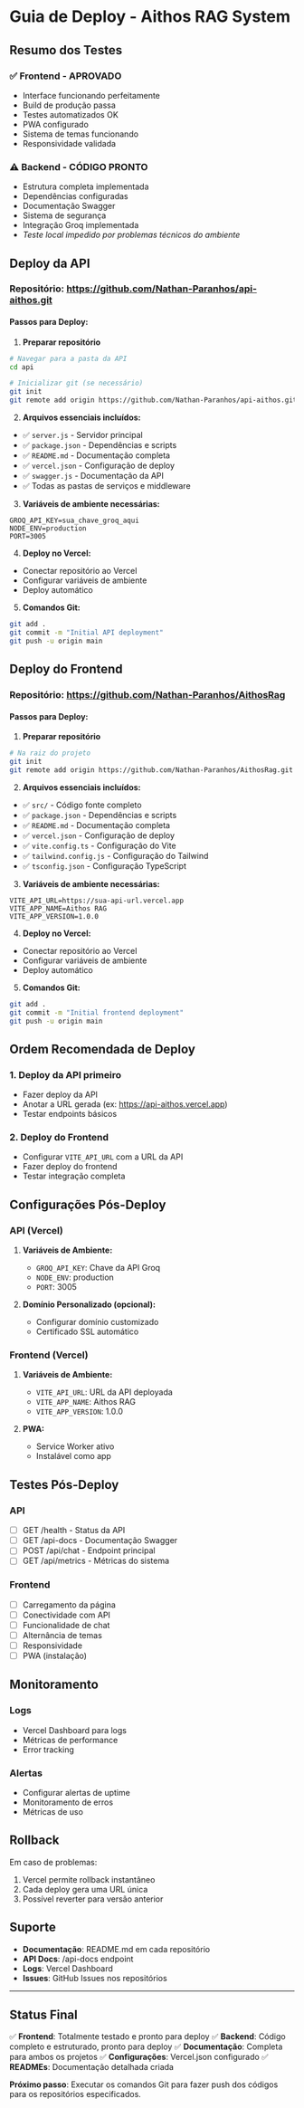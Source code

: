 # Guia de Deploy - Aithos RAG System

## Resumo dos Testes

### ✅ Frontend - APROVADO
- Interface funcionando perfeitamente
- Build de produção passa
- Testes automatizados OK
- PWA configurado
- Sistema de temas funcionando
- Responsividade validada

### ⚠️ Backend - CÓDIGO PRONTO
- Estrutura completa implementada
- Dependências configuradas
- Documentação Swagger
- Sistema de segurança
- Integração Groq implementada
- *Teste local impedido por problemas técnicos do ambiente*

## Deploy da API

### Repositório: https://github.com/Nathan-Paranhos/api-aithos.git

#### Passos para Deploy:

1. **Preparar repositório**
```bash
# Navegar para a pasta da API
cd api

# Inicializar git (se necessário)
git init
git remote add origin https://github.com/Nathan-Paranhos/api-aithos.git
```

2. **Arquivos essenciais incluídos:**
- ✅ `server.js` - Servidor principal
- ✅ `package.json` - Dependências e scripts
- ✅ `README.md` - Documentação completa
- ✅ `vercel.json` - Configuração de deploy
- ✅ `swagger.js` - Documentação da API
- ✅ Todas as pastas de serviços e middleware

3. **Variáveis de ambiente necessárias:**
```env
GROQ_API_KEY=sua_chave_groq_aqui
NODE_ENV=production
PORT=3005
```

4. **Deploy no Vercel:**
- Conectar repositório ao Vercel
- Configurar variáveis de ambiente
- Deploy automático

5. **Comandos Git:**
```bash
git add .
git commit -m "Initial API deployment"
git push -u origin main
```

## Deploy do Frontend

### Repositório: https://github.com/Nathan-Paranhos/AithosRag

#### Passos para Deploy:

1. **Preparar repositório**
```bash
# Na raiz do projeto
git init
git remote add origin https://github.com/Nathan-Paranhos/AithosRag.git
```

2. **Arquivos essenciais incluídos:**
- ✅ `src/` - Código fonte completo
- ✅ `package.json` - Dependências e scripts
- ✅ `README.md` - Documentação completa
- ✅ `vercel.json` - Configuração de deploy
- ✅ `vite.config.ts` - Configuração do Vite
- ✅ `tailwind.config.js` - Configuração do Tailwind
- ✅ `tsconfig.json` - Configuração TypeScript

3. **Variáveis de ambiente necessárias:**
```env
VITE_API_URL=https://sua-api-url.vercel.app
VITE_APP_NAME=Aithos RAG
VITE_APP_VERSION=1.0.0
```

4. **Deploy no Vercel:**
- Conectar repositório ao Vercel
- Configurar variáveis de ambiente
- Deploy automático

5. **Comandos Git:**
```bash
git add .
git commit -m "Initial frontend deployment"
git push -u origin main
```

## Ordem Recomendada de Deploy

### 1. Deploy da API primeiro
- Fazer deploy da API
- Anotar a URL gerada (ex: https://api-aithos.vercel.app)
- Testar endpoints básicos

### 2. Deploy do Frontend
- Configurar `VITE_API_URL` com a URL da API
- Fazer deploy do frontend
- Testar integração completa

## Configurações Pós-Deploy

### API (Vercel)
1. **Variáveis de Ambiente:**
   - `GROQ_API_KEY`: Chave da API Groq
   - `NODE_ENV`: production
   - `PORT`: 3005

2. **Domínio Personalizado (opcional):**
   - Configurar domínio customizado
   - Certificado SSL automático

### Frontend (Vercel)
1. **Variáveis de Ambiente:**
   - `VITE_API_URL`: URL da API deployada
   - `VITE_APP_NAME`: Aithos RAG
   - `VITE_APP_VERSION`: 1.0.0

2. **PWA:**
   - Service Worker ativo
   - Instalável como app

## Testes Pós-Deploy

### API
- [ ] GET /health - Status da API
- [ ] GET /api-docs - Documentação Swagger
- [ ] POST /api/chat - Endpoint principal
- [ ] GET /api/metrics - Métricas do sistema

### Frontend
- [ ] Carregamento da página
- [ ] Conectividade com API
- [ ] Funcionalidade de chat
- [ ] Alternância de temas
- [ ] Responsividade
- [ ] PWA (instalação)

## Monitoramento

### Logs
- Vercel Dashboard para logs
- Métricas de performance
- Error tracking

### Alertas
- Configurar alertas de uptime
- Monitoramento de erros
- Métricas de uso

## Rollback

Em caso de problemas:
1. Vercel permite rollback instantâneo
2. Cada deploy gera uma URL única
3. Possível reverter para versão anterior

## Suporte

- **Documentação**: README.md em cada repositório
- **API Docs**: /api-docs endpoint
- **Logs**: Vercel Dashboard
- **Issues**: GitHub Issues nos repositórios

---

## Status Final

✅ **Frontend**: Totalmente testado e pronto para deploy
✅ **Backend**: Código completo e estruturado, pronto para deploy
✅ **Documentação**: Completa para ambos os projetos
✅ **Configurações**: Vercel.json configurado
✅ **READMEs**: Documentação detalhada criada

**Próximo passo**: Executar os comandos Git para fazer push dos códigos para os repositórios especificados.